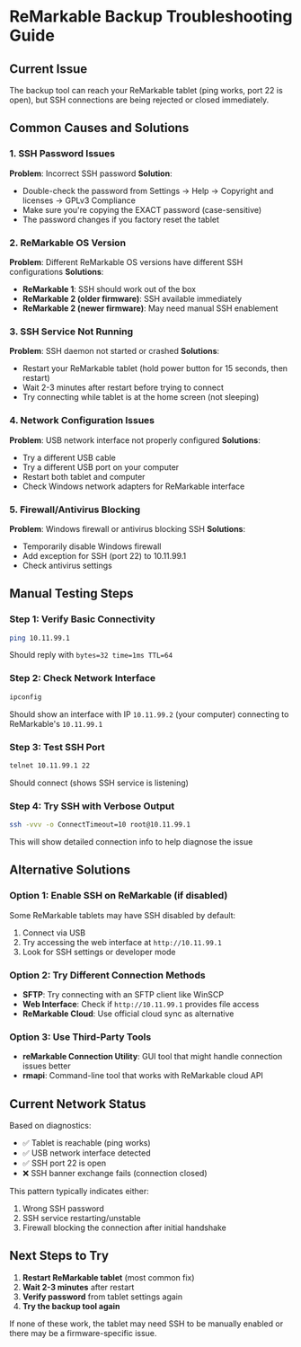 # ReMarkable Backup Troubleshooting Guide

## Current Issue
The backup tool can reach your ReMarkable tablet (ping works, port 22 is open), but SSH connections are being rejected or closed immediately.

## Common Causes and Solutions

### 1. SSH Password Issues
**Problem**: Incorrect SSH password
**Solution**: 
- Double-check the password from Settings → Help → Copyright and licenses → GPLv3 Compliance
- Make sure you're copying the EXACT password (case-sensitive)
- The password changes if you factory reset the tablet

### 2. ReMarkable OS Version
**Problem**: Different ReMarkable OS versions have different SSH configurations
**Solutions**:
- **ReMarkable 1**: SSH should work out of the box
- **ReMarkable 2 (older firmware)**: SSH available immediately
- **ReMarkable 2 (newer firmware)**: May need manual SSH enablement

### 3. SSH Service Not Running
**Problem**: SSH daemon not started or crashed
**Solutions**:
- Restart your ReMarkable tablet (hold power button for 15 seconds, then restart)
- Wait 2-3 minutes after restart before trying to connect
- Try connecting while tablet is at the home screen (not sleeping)

### 4. Network Configuration Issues
**Problem**: USB network interface not properly configured
**Solutions**:
- Try a different USB cable
- Try a different USB port on your computer
- Restart both tablet and computer
- Check Windows network adapters for ReMarkable interface

### 5. Firewall/Antivirus Blocking
**Problem**: Windows firewall or antivirus blocking SSH
**Solutions**:
- Temporarily disable Windows firewall
- Add exception for SSH (port 22) to 10.11.99.1
- Check antivirus settings

## Manual Testing Steps

### Step 1: Verify Basic Connectivity
```bash
ping 10.11.99.1
```
Should reply with `bytes=32 time=1ms TTL=64`

### Step 2: Check Network Interface
```bash
ipconfig
```
Should show an interface with IP `10.11.99.2` (your computer) connecting to ReMarkable's `10.11.99.1`

### Step 3: Test SSH Port
```bash
telnet 10.11.99.1 22
```
Should connect (shows SSH service is listening)

### Step 4: Try SSH with Verbose Output
```bash
ssh -vvv -o ConnectTimeout=10 root@10.11.99.1
```
This will show detailed connection info to help diagnose the issue

## Alternative Solutions

### Option 1: Enable SSH on ReMarkable (if disabled)
Some ReMarkable tablets may have SSH disabled by default:
1. Connect via USB
2. Try accessing the web interface at `http://10.11.99.1`
3. Look for SSH settings or developer mode

### Option 2: Try Different Connection Methods
- **SFTP**: Try connecting with an SFTP client like WinSCP
- **Web Interface**: Check if `http://10.11.99.1` provides file access
- **ReMarkable Cloud**: Use official cloud sync as alternative

### Option 3: Use Third-Party Tools
- **reMarkable Connection Utility**: GUI tool that might handle connection issues better
- **rmapi**: Command-line tool that works with ReMarkable cloud API

## Current Network Status
Based on diagnostics:
- ✅ Tablet is reachable (ping works)
- ✅ USB network interface detected
- ✅ SSH port 22 is open
- ❌ SSH banner exchange fails (connection closed)

This pattern typically indicates either:
1. Wrong SSH password
2. SSH service restarting/unstable
3. Firewall blocking the connection after initial handshake

## Next Steps to Try

1. **Restart ReMarkable tablet** (most common fix)
2. **Wait 2-3 minutes** after restart
3. **Verify password** from tablet settings again
4. **Try the backup tool again**

If none of these work, the tablet may need SSH to be manually enabled or there may be a firmware-specific issue.